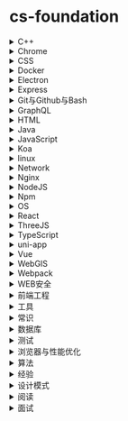 # cs-foundation

<details>
  <summary>C++</summary>

- [安装](./C++/安装.md)
- [语法](./C++/语法.md)

</details>
    
<details>
  <summary>Chrome</summary>

- [Chrome知识点](./Chrome/Chrome知识点.md)
- [伪装机器人](./Chrome/伪装机器人.md)
- [性能监控](./Chrome/性能监控.md)
- [控制台](./Chrome/控制台.md)
- [插件基础](./Chrome/插件基础.md)

</details>
    
<details>
  <summary>CSS</summary>

- [CssModules](./CSS/CssModules.md)
- [CSS图片自适应](./CSS/CSS图片自适应.md)
- [CSS实现镂空效果](./CSS/CSS实现镂空效果.md)
- [CSS设计模式](./CSS/CSS设计模式.md)
- [div左右分成两半且为不同颜色](./CSS/div左右分成两半且为不同颜色.md)
- [flex弹性盒子](./CSS/flex弹性盒子.md)
- [Grid布局](./CSS/Grid布局.md)
- [IFC与GFC与FFC](./CSS/IFC与GFC与FFC.md)
- [requestAnimationFrame](./CSS/requestAnimationFrame.md)
- [SASS与SCSS](./CSS/SASS与SCSS.md)
- [scoped原理](./CSS/scoped原理.md)
- [Stylus](./CSS/Stylus.md)
- [SVG](./CSS/SVG.md)
- [与光标相关的属性](./CSS/与光标相关的属性.md)
- [与动画相关的属性](./CSS/与动画相关的属性.md)
- [与变形相关的属性](./CSS/与变形相关的属性.md)
- [与媒体相关的属性](./CSS/与媒体相关的属性.md)
- [与字体相关的属性](./CSS/与字体相关的属性.md)
- [与布局相关的属性](./CSS/与布局相关的属性.md)
- [与背景相关的属性](./CSS/与背景相关的属性.md)
- [与表格或列表相关的属性](./CSS/与表格或列表相关的属性.md)
- [与轮廓相关的属性](./CSS/与轮廓相关的属性.md)
- [与边框相关的属性](./CSS/与边框相关的属性.md)
- [两种盒模型](./CSS/两种盒模型.md)
- [为什么CSS需要初始化](./CSS/为什么CSS需要初始化.md)
- [什么是BFC](./CSS/什么是BFC.md)
- [使用百分比绘制正方形](./CSS/使用百分比绘制正方形.md)
- [修改Hover样式的方法](./CSS/修改Hover样式的方法.md)
- [分栏布局与多栏布局](./CSS/分栏布局与多栏布局.md)
- [判断元素span宽度](./CSS/判断元素span宽度.md)
- [双滚动条](./CSS/双滚动条.md)
- [双飞翼布局](./CSS/双飞翼布局.md)
- [垂直居中](./CSS/垂直居中.md)
- [外边距合并](./CSS/外边距合并.md)
- [导入样式](./CSS/导入样式.md)
- [强制换行](./CSS/强制换行.md)
- [改变png图片的颜色](./CSS/改变png图片的颜色.md)
- [清除浮动](./CSS/清除浮动.md)
- [清除浮动之父子div的margin重叠](./CSS/清除浮动之父子div的margin重叠.md)
- [滤镜](./CSS/滤镜.md)
- [瀑布流布局](./CSS/瀑布流布局.md)
- [特殊图形](./CSS/特殊图形.md)
- [选择器](./CSS/选择器.md)
- [选择器权重](./CSS/选择器权重.md)

</details>
    
<details>
  <summary>Docker</summary>

- [Docker基础](./Docker/Docker基础.md)

</details>
    
<details>
  <summary>Electron</summary>

- [Electron基础](./Electron/Electron基础.md)
- [顶部菜单与上下文菜单与托盘](./Electron/顶部菜单与上下文菜单与托盘.md)

</details>
    
<details>
  <summary>Express</summary>

- [Express](./Express/Express.md)
- [Express上传文件](./Express/Express上传文件.md)
- [Express下载文件](./Express/Express下载文件.md)
- [Express中间件机制](./Express/Express中间件机制.md)
- [Express接收数据](./Express/Express接收数据.md)
- [Express路由](./Express/Express路由.md)

</details>
    
<details>
  <summary>Git与Github与Bash</summary>

- [Gist](./Git与Github与Bash/Gist.md)
- [Github的OAuth](./Git与Github与Bash/Github的OAuth.md)
- [场景操作](./Git与Github与Bash/场景操作.md)
- [基础操作](./Git与Github与Bash/基础操作.md)
- [终端terminus](./Git与Github与Bash/终端terminus.md)

</details>
    
<details>
  <summary>GraphQL</summary>

- [GraphQL基础](./GraphQL/GraphQL基础.md)

</details>
    
<details>
  <summary>HTML</summary>

- [bom](./HTML/bom.md)
- [canvas相关](./HTML/canvas相关.md)
- [DOM操作](./HTML/DOM操作.md)
- [form](./HTML/form.md)
- [H5适配](./HTML/H5适配.md)
- [Html与Head标签](./HTML/Html与Head标签.md)
- [HTML编码](./HTML/HTML编码.md)
- [iframe](./HTML/iframe.md)
- [MetaViewpoint](./HTML/MetaViewpoint.md)
- [事件](./HTML/事件.md)
- [块元素与内联元素](./HTML/块元素与内联元素.md)
- [媒体](./HTML/媒体.md)
- [对语义化的理解](./HTML/对语义化的理解.md)
- [所有标签](./HTML/所有标签.md)
- [点击外部关闭弹窗](./HTML/点击外部关闭弹窗.md)
- [特殊标签](./HTML/特殊标签.md)

</details>
    
<details>
  <summary>Java</summary>

- [Java基础](./Java/Java基础.md)

</details>
    
<details>
  <summary>JavaScript</summary>

- [&&与或运算符](./JavaScript/&&与或运算符.md)
- [(a==1&&a==2&&a==3)值为true](./JavaScript/(a==1&&a==2&&a==3)值为true.md)
- [Ajax](./JavaScript/Ajax.md)
- [Array.apply理解](./JavaScript/Array.apply理解.md)
- [Array](./JavaScript/Array.md)
- [async&await](./JavaScript/async&await.md)
- [call与apply与bind](./JavaScript/call与apply与bind.md)
- [Date](./JavaScript/Date.md)
- [defer与async](./JavaScript/defer与async.md)
- [ES6](./JavaScript/ES6.md)
- [EventLoop](./JavaScript/EventLoop.md)
- [fetch](./JavaScript/fetch.md)
- [JavaScript获取鼠标点击坐标五种方式及兼容性](./JavaScript/JavaScript获取鼠标点击坐标五种方式及兼容性.md)
- [JS_AST](./JavaScript/JS_AST.md)
- [Math](./JavaScript/Math.md)
- [momentJS](./JavaScript/momentJS.md)
- [new创建过程](./JavaScript/new创建过程.md)
- [Object](./JavaScript/Object.md)
- [Object_observe](./JavaScript/Object_observe.md)
- [Promise](./JavaScript/Promise.md)
- [Promise实现请求超时](./JavaScript/Promise实现请求超时.md)
- [RegExp](./JavaScript/RegExp.md)
- [setTimeout准确吗](./JavaScript/setTimeout准确吗.md)
- [String](./JavaScript/String.md)
- [[1,2,3].map(parseInt)](./JavaScript/[1,2,3].map(parseInt).md)
- [两等](./JavaScript/两等.md)
- [事件委托](./JavaScript/事件委托.md)
- [事件捕获与事件冒泡](./JavaScript/事件捕获与事件冒泡.md)
- [交集并集差集](./JavaScript/交集并集差集.md)
- [函数参数的值传递与引用传递](./JavaScript/函数参数的值传递与引用传递.md)
- [创建10个a标签点击的时候弹出来对应的序号](./JavaScript/创建10个a标签点击的时候弹出来对应的序号.md)
- [创建数组](./JavaScript/创建数组.md)
- [原型与原型链](./JavaScript/原型与原型链.md)
- [可拖拽DIV](./JavaScript/可拖拽DIV.md)
- [手动实现API](./JavaScript/手动实现API.md)
- [手动实现Promise](./JavaScript/手动实现Promise.md)
- [手动实现Proxy](./JavaScript/手动实现Proxy.md)
- [手动实现webpack](./JavaScript/手动实现webpack.md)
- [手动实现前端路由](./JavaScript/手动实现前端路由.md)
- [数组去重](./JavaScript/数组去重.md)
- [深拷贝](./JavaScript/深拷贝.md)
- [箭头函数与普通函数的区别](./JavaScript/箭头函数与普通函数的区别.md)
- [类型判断](./JavaScript/类型判断.md)
- [获取元素或鼠标的当前位置](./JavaScript/获取元素或鼠标的当前位置.md)
- [连等赋值操作面试题](./JavaScript/连等赋值操作面试题.md)
- [通用事件绑定](./JavaScript/通用事件绑定.md)
- [遍历不规则多维数组](./JavaScript/遍历不规则多维数组.md)
- [闭包](./JavaScript/闭包.md)
- [顺序发送4个请求并按照顺序输出](./JavaScript/顺序发送4个请求并按照顺序输出.md)
- [高阶函数](./JavaScript/高阶函数.md)

</details>
    
<details>
  <summary>Koa</summary>

- [KOA基础](./Koa/KOA基础.md)
- [Koa设计模式](./Koa/Koa设计模式.md)
- [Koa进阶](./Koa/Koa进阶.md)

</details>
    
<details>
  <summary>linux</summary>

- [常用命令](./linux/常用命令.md)

</details>
    
<details>
  <summary>Network</summary>

- [CDN](./Network/CDN.md)
- [Cookie](./Network/Cookie.md)
- [get与post的区别](./Network/get与post的区别.md)
- [HTTP](./Network/HTTP.md)
- [HTTPS](./Network/HTTPS.md)
- [HTTP状态码](./Network/HTTP状态码.md)
- [HTTP首部](./Network/HTTP首部.md)
- [IP](./Network/IP.md)
- [ServiceWorkers](./Network/ServiceWorkers.md)
- [TCP与UDP](./Network/TCP与UDP.md)
- [WebSocket](./Network/WebSocket.md)
- [WEB服务器](./Network/WEB服务器.md)
- [对HTTP的改进](./Network/对HTTP的改进.md)
- [强制缓存与协商缓存](./Network/强制缓存与协商缓存.md)
- [数据传输过程与协议](./Network/数据传输过程与协议.md)
- [网络基础](./Network/网络基础.md)
- [长连接与短连接](./Network/长连接与短连接.md)

</details>
    
<details>
  <summary>Nginx</summary>

- [命令](./Nginx/命令.md)
- [基础概念](./Nginx/基础概念.md)
- [安装与简介](./Nginx/安装与简介.md)

</details>
    
<details>
  <summary>NodeJS</summary>

- [Buffer](./NodeJS/Buffer.md)
- [crypto](./NodeJS/crypto.md)
- [LowDB](./NodeJS/LowDB.md)
- [node-sqlite3](./NodeJS/node-sqlite3.md)
- [nvm](./NodeJS/nvm.md)
- [path](./NodeJS/path.md)
- [pm2](./NodeJS/pm2.md)
- [stream](./NodeJS/stream.md)
- [事件驱动编程异步IO](./NodeJS/事件驱动编程异步IO.md)
- [使用JavaScript写爬虫](./NodeJS/使用JavaScript写爬虫.md)
- [内存控制](./NodeJS/内存控制.md)
- [文件操作](./NodeJS/文件操作.md)
- [模块](./NodeJS/模块.md)
- [经验](./NodeJS/经验.md)
- [网络操作](./NodeJS/网络操作.md)
- [路由](./NodeJS/路由.md)
- [进程管理](./NodeJS/进程管理.md)

</details>
    
<details>
  <summary>Npm</summary>

- [ENV环境变量](./Npm/ENV环境变量.md)
- [Npm发布](./Npm/Npm发布.md)
- [Npm基础](./Npm/Npm基础.md)
- [npm找包的顺序](./Npm/npm找包的顺序.md)

</details>
    
<details>
  <summary>OS</summary>

- [LRU_Cache](./OS/LRU_Cache.md)
- [MD5](./OS/MD5.md)

</details>
    
<details>
  <summary>React</summary>

- [Antd](./React/Antd.md)
- [NextJS](./React/NextJS.md)
- [React-webpack](./React/React-webpack.md)
- [ReactHooks](./React/ReactHooks.md)
- [ReactRouter](./React/ReactRouter.md)
- [React入门](./React/React入门.md)
- [React报错](./React/React报错.md)
- [Redux入门](./React/Redux入门.md)

</details>
    
<details>
  <summary>ThreeJS</summary>

- [相机](./ThreeJS/相机.md)

</details>
    
<details>
  <summary>TypeScript</summary>

- [TS与React组件](./TypeScript/TS与React组件.md)
- [TS报错](./TypeScript/TS报错.md)
- [Typescript基础](./TypeScript/Typescript基础.md)
- [Typescript常用工具](./TypeScript/Typescript常用工具.md)
- [Typescript配置](./TypeScript/Typescript配置.md)

</details>
    
<details>
  <summary>uni-app</summary>

- [package_json配置](./uni-app/package_json配置.md)
- [uni-app基础](./uni-app/uni-app基础.md)
- [样式](./uni-app/样式.md)
- [登录](./uni-app/登录.md)
- [组件](./uni-app/组件.md)

</details>
    
<details>
  <summary>Vue</summary>

- [assets文件夹与static文件夹的区别](./Vue/assets文件夹与static文件夹的区别.md)
- [axios](./Vue/axios.md)
- [computed与watch与methods](./Vue/computed与watch与methods.md)
- [Nuxt](./Vue/Nuxt.md)
- [Render&Slot](./Vue/Render&Slot.md)
- [Render函数化组件](./Vue/Render函数化组件.md)
- [Render实现VUE特性](./Vue/Render实现VUE特性.md)
- [v-slot](./Vue/v-slot.md)
- [Vue-Cli创建一个项目](./Vue/Vue-Cli创建一个项目.md)
- [Vue-router](./Vue/Vue-router.md)
- [Vue.set()](./Vue/Vue.set().md)
- [VueRouter](./Vue/VueRouter.md)
- [Vuex](./Vue/Vuex.md)
- [VUE中this指向](./Vue/VUE中this指向.md)
- [webpack配置](./Vue/webpack配置.md)
- [全局API](./Vue/全局API.md)
- [全局组件的实现](./Vue/全局组件的实现.md)
- [冷知识](./Vue/冷知识.md)
- [多页应用的配置](./Vue/多页应用的配置.md)
- [如何正确引用图片地址](./Vue/如何正确引用图片地址.md)
- [实现MVVM](./Vue/实现MVVM.md)
- [实现VirtualDOM与diff](./Vue/实现VirtualDOM与diff.md)
- [懒加载](./Vue/懒加载.md)
- [按需加载组件](./Vue/按需加载组件.md)
- [混合开发](./Vue/混合开发.md)
- [源码解析](./Vue/源码解析.md)
- [生命周期](./Vue/生命周期.md)
- [组件通信](./Vue/组件通信.md)
- [缓存](./Vue/缓存.md)

</details>
    
<details>
  <summary>WebGIS</summary>

- [esri-loader使用](./WebGIS/esri-loader使用.md)
- [WebGIS](./WebGIS/WebGIS.md)

</details>
    
<details>
  <summary>Webpack</summary>

- [babel](./Webpack/babel.md)
- [chunk](./Webpack/chunk.md)
- [CodeSplitting](./Webpack/CodeSplitting.md)
- [CSS文件分割](./Webpack/CSS文件分割.md)
- [development与production模式的区别](./Webpack/development与production模式的区别.md)
- [Entry与Plugin](./Webpack/Entry与Plugin.md)
- [env文件](./Webpack/env文件.md)
- [loader](./Webpack/loader.md)
- [plugins](./Webpack/plugins.md)
- [Shimming](./Webpack/Shimming.md)
- [SourceMap](./Webpack/SourceMap.md)
- [全局变量](./Webpack/全局变量.md)
- [懒加载](./Webpack/懒加载.md)
- [打包优化](./Webpack/打包优化.md)
- [打包分析](./Webpack/打包分析.md)
- [把webpack配置文件放入build文件夹](./Webpack/把webpack配置文件放入build文件夹.md)
- [搭建环境](./Webpack/搭建环境.md)
- [摇树](./Webpack/摇树.md)
- [浏览器缓存Caching](./Webpack/浏览器缓存Caching.md)
- [热更新](./Webpack/热更新.md)
- [热模块更新](./Webpack/热模块更新.md)
- [疑问](./Webpack/疑问.md)
- [配置](./Webpack/配置.md)

</details>
    
<details>
  <summary>WEB安全</summary>

- [CSRF](./WEB安全/CSRF.md)
- [XSS](./WEB安全/XSS.md)

</details>
    
<details>
  <summary>前端工程</summary>

- [onload和DOMContentLoaded的区别](./前端工程/onload和DOMContentLoaded的区别.md)
- [模块化](./前端工程/模块化.md)
- [登录](./前端工程/登录.md)
- [百度统计](./前端工程/百度统计.md)
- [跨域](./前端工程/跨域.md)
- [跨页面通信](./前端工程/跨页面通信.md)

</details>
    
<details>
  <summary>工具</summary>

- [Echarts](./工具/Echarts.md)
- [element-ui](./工具/element-ui.md)
- [JSdoc文档](./工具/JSdoc文档.md)
- [Swiper轮播](./工具/Swiper轮播.md)
- [VSCode](./工具/VSCode.md)
- [Vue-Scroller](./工具/Vue-Scroller.md)
- [富文本编辑器Tinymce](./工具/富文本编辑器Tinymce.md)
- [常用工具](./工具/常用工具.md)

</details>
    
<details>
  <summary>常识</summary>

- [代码协议](./常识/代码协议.md)

</details>
    
<details>
  <summary>数据库</summary>

- [MySQL](./数据库/MySQL.md)
- [Redis](./数据库/Redis.md)
- [数据库基础](./数据库/数据库基础.md)

</details>
    
<details>
  <summary>测试</summary>

- [jest单元测试](./测试/jest单元测试.md)
- [React与Jest](./测试/React与Jest.md)
- [TDD与BDD](./测试/TDD与BDD.md)
- [前端测试](./测试/前端测试.md)

</details>
    
<details>
  <summary>浏览器与性能优化</summary>

- [WEB存储](./浏览器与性能优化/WEB存储.md)
- [从输入url到浏览器渲染页面的过程](./浏览器与性能优化/从输入url到浏览器渲染页面的过程.md)
- [函数节流与防抖](./浏览器与性能优化/函数节流与防抖.md)
- [回流与重绘](./浏览器与性能优化/回流与重绘.md)
- [性能优化](./浏览器与性能优化/性能优化.md)
- [性能监控](./浏览器与性能优化/性能监控.md)
- [浏览器渲染原理](./浏览器与性能优化/浏览器渲染原理.md)

</details>
    
<details>
  <summary>算法</summary>

- [串](./算法/串.md)
- [二叉树](./算法/二叉树.md)
- [位运算](./算法/位运算.md)
- [分治](./算法/分治.md)
- [动态规划](./算法/动态规划.md)
- [图](./算法/图.md)
- [广度优先搜索与深度优先搜索](./算法/广度优先搜索与深度优先搜索.md)
- [排序](./算法/排序.md)
- [查找](./算法/查找.md)
- [递归](./算法/递归.md)
- [零散知识点](./算法/零散知识点.md)

</details>
    
<details>
  <summary>经验</summary>

- [CSS经验](./经验/CSS经验.md)
- [HTML经验](./经验/HTML经验.md)
- [JS经验](./经验/JS经验.md)
- [JS经验2](./经验/JS经验2.md)

</details>
    
<details>
  <summary>设计模式</summary>

- [单例模式](./设计模式/单例模式.md)
- [原型模式](./设计模式/原型模式.md)
- [外观模式](./设计模式/外观模式.md)
- [工厂](./设计模式/工厂.md)
- [建造者](./设计模式/建造者.md)
- [抽象工厂](./设计模式/抽象工厂.md)
- [策略模式](./设计模式/策略模式.md)
- [简单工厂](./设计模式/简单工厂.md)
- [装饰者模式](./设计模式/装饰者模式.md)
- [观察者模式](./设计模式/观察者模式.md)
- [设计模式基础](./设计模式/设计模式基础.md)
- [迭代器模式](./设计模式/迭代器模式.md)

</details>
    
<details>
  <summary>阅读</summary>

- [JavaScript权威指南](./阅读/JavaScript权威指南.md)
- [JavaScript语言精粹](./阅读/JavaScript语言精粹.md)
- [你不知道的JS上](./阅读/你不知道的JS上.md)

</details>
    
<details>
  <summary>面试</summary>

- [HR面](./面试/HR面.md)
- [前端面试题目](./面试/前端面试题目.md)
- [技术面](./面试/技术面.md)
- [智力题](./面试/智力题.md)

</details>
    